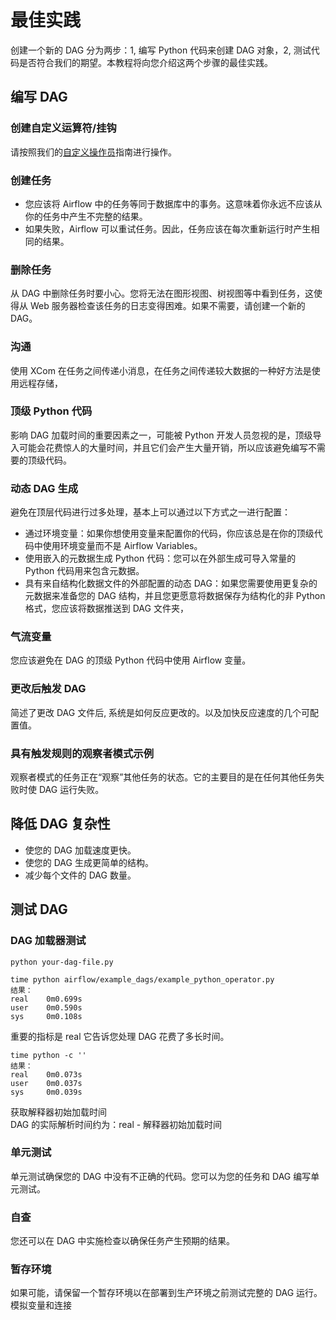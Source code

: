 # 最佳实践
创建一个新的 DAG 分为两步：1, 编写 Python 代码来创建 DAG 对象，2, 测试代码是否符合我们的期望。本教程将向您介绍这两个步骤的最佳实践。
## 编写 DAG
### 创建自定义运算符/挂钩
请按照我们的[自定义操作员](https://airflow.apache.org/docs/apache-airflow/2.2.5/howto/custom-operator.html#custom-operator)指南进行操作。
### 创建任务
* 您应该将 Airflow 中的任务等同于数据库中的事务。这意味着你永远不应该从你的任务中产生不完整的结果。
* 如果失败，Airflow 可以重试任务。因此，任务应该在每次重新运行时产生相同的结果。
### 删除任务
从 DAG 中删除任务时要小心。您将无法在图形视图、树视图等中看到任务，这使得从 Web 服务器检查该任务的日志变得困难。如果不需要，请创建一个新的 DAG。
### 沟通
使用 XCom 在任务之间传递小消息，在任务之间传递较大数据的一种好方法是使用远程存储，
### 顶级 Python 代码
影响 DAG 加载时间的重要因素之一，可能被 Python 开发人员忽视的是，顶级导入可能会花费惊人的大量时间，并且它们会产生大量开销，所以应该避免编写不需要的顶级代码。
### 动态 DAG 生成
避免在顶层代码进行过多处理，基本上可以通过以下方式之一进行配置：
* 通过环境变量：如果你想使用变量来配置你的代码，你应该总是在你的顶级代码中使用环境变量而不是 Airflow Variables。
* 使用嵌入的元数据生成 Python 代码：您可以在外部生成可导入常量的 Python 代码用来包含元数据。
* 具有来自结构化数据文件的外部配置的动态 DAG：如果您需要使用更复杂的元数据来准备您的 DAG 结构，并且您更愿意将数据保存为结构化的非 Python 格式，您应该将数据推送到 DAG 文件夹，
### 气流变量
您应该避免在 DAG 的顶级 Python 代码中使用 Airflow 变量。
### 更改后触发 DAG
简述了更改 DAG 文件后, 系统是如何反应更改的。以及加快反应速度的几个可配置值。
### 具有触发规则的观察者模式示例
观察者模式的任务正在“观察”其他任务的状态。它的主要目的是在任何其他任务失败时使 DAG 运行失败。
## 降低 DAG 复杂性
* 使您的 DAG 加载速度更快。
* 使您的 DAG 生成更简单的结构。
* 减少每个文件的 DAG 数量。
## 测试 DAG
### DAG 加载器测试
```
python your-dag-file.py
```
```
time python airflow/example_dags/example_python_operator.py
结果：
real    0m0.699s
user    0m0.590s
sys     0m0.108s
```
重要的指标是 real 它告诉您处理 DAG 花费了多长时间。
```
time python -c ''
结果：
real    0m0.073s
user    0m0.037s
sys     0m0.039s
```
获取解释器初始加载时间  
DAG 的实际解析时间约为：real - 解释器初始加载时间
### 单元测试
单元测试确保您的 DAG 中没有不正确的代码。您可以为您的任务和 DAG 编写单元测试。
### 自查
您还可以在 DAG 中实施检查以确保任务产生预期的结果。
### 暂存环境
如果可能，请保留一个暂存环境以在部署到生产环境之前测试完整的 DAG 运行。
模拟变量和连接